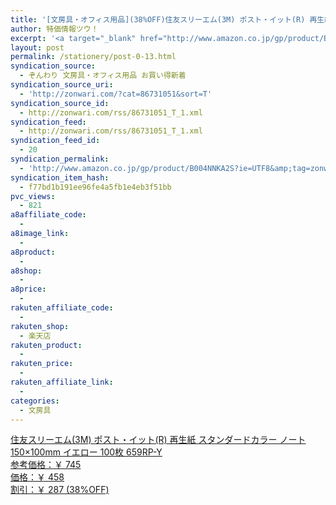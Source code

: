```yaml
---
title: '[文房具・オフィス用品](38%OFF)住友スリーエム(3M) ポスト・イット(R) 再生紙 スタンダードカラー ノート 150×100mm イエロー 100枚 659RP-Y ￥458'
author: 特価情報ツウ！
excerpt: '<a target="_blank" href="http://www.amazon.co.jp/gp/product/B004NNKA2S?ie=UTF8&amp;tag=zonwari-22&amp;linkCode=as2&amp;camp=247&amp;creative=7399&amp;creativeASIN=B004NNKA2S"><img src="http://ecx.images-amazon.com/images/I/41vGEU3gS8L._SL100_.jpg"><br>&#20303;&#21451;&#12473;&#12522;&#12540;&#12456;&#12512;(3M) &#12509;&#12473;&#12488;&#12539;&#12452;&#12483;&#12488;(R) &#20877;&#29983;&#32025; &#12473;&#12479;&#12531;&#12480;&#12540;&#12489;&#12459;&#12521;&#12540; &#12494;&#12540;&#12488; 150&times;100mm &#12452;&#12456;&#12525;&#12540; 100&#26522; 659RP-Y<br>&#21442;&#32771;&#20385;&#26684;&#65306;&#65509; 745<br>&#20385;&#26684;&#65306;&#65509; 458<br>&#21106;&#24341;&#65306;&#65509; 287 (38%OFF)</a>'
layout: post
permalink: /stationery/post-0-13.html
syndication_source:
  - ぞんわり 文房具・オフィス用品 お買い得新着
syndication_source_uri:
  - 'http://zonwari.com/?cat=86731051&sort=T'
syndication_source_id:
  - http://zonwari.com/rss/86731051_T_1.xml
syndication_feed:
  - http://zonwari.com/rss/86731051_T_1.xml
syndication_feed_id:
  - 20
syndication_permalink:
  - 'http://www.amazon.co.jp/gp/product/B004NNKA2S?ie=UTF8&amp;tag=zonwari-22&amp;linkCode=as2&amp;camp=247&amp;creative=7399&amp;creativeASIN=B004NNKA2S'
syndication_item_hash:
  - f77bd1b191ee96fe4a5fb1e4eb3f51bb
pvc_views:
  - 821
a8affiliate_code:
  - 
a8image_link:
  - 
a8product:
  - 
a8shop:
  - 
a8price:
  - 
rakuten_affiliate_code:
  - 
rakuten_shop:
  - 楽天店
rakuten_product:
  - 
rakuten_price:
  - 
rakuten_affiliate_link:
  - 
categories:
  - 文房具
---
```

[<img src='http://i0.wp.com/ecx.images-amazon.com/images/I/41vGEU3gS8L._SL150_.jpg?w=546' title="" alt="" data-recalc-dims="1" />  
住友スリーエム(3M) ポスト・イット(R) 再生紙 スタンダードカラー ノート 150×100mm イエロー 100枚 659RP-Y  
参考価格：￥ 745  
価格：￥ 458  
割引：￥ 287 (38%OFF)][1]

 [1]: http://www.amazon.co.jp/gp/product/B004NNKA2S?ie=UTF8&#038;tag=tokkajohotsu-22&#038;linkCode=as2&#038;camp=247&#038;creative=7399&#038;creativeASIN=B004NNKA2S